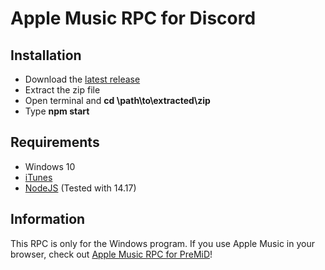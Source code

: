 # Apple Music RPC for Discord

## Installation
* Download the [latest release](https://github.com/N0chteil/Apple-Music-RPC/releases)
* Extract the zip file
* Open terminal and **cd \path\to\extracted\zip**
* Type **npm start**

## Requirements
* Windows 10
* [iTunes](https://www.microsoft.com/p/itunes/9pb2mz1zmb1s?rtc=1&activetab=pivot:overviewtab)
* [NodeJS](https://nodejs.org/en/) (Tested with 14.17)

## Information
This RPC is only for the Windows program. If you use Apple Music in your browser, check out [Apple Music RPC for PreMiD](https://premid.app/store/presences/Apple%20Music)!

